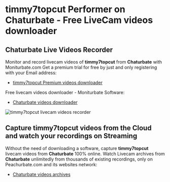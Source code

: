 # timmy7topcut Performer on Chaturbate - Free LiveCam videos downloader

## Chaturbate Live Videos Recorder

Monitor and record livecam videos of **timmy7topcut** from **Chaturbate** with Moniturbate.com
Get a premium trial for free by just and only registering with your Email address:
* [timmy7topcut Premium videos downloader](https://moniturbate.com/request-demo-licence-key.html)

Free livecam videos downloader - Moniturbate Software:
* [Chaturbate videos downloader](https://moniturbate.com/moniturbate-download-software.html)

![timmy7topcut livecam videos recorder](https://peachurnet.com/templates/moniturbate-software.png)


## Capture timmy7topcut videos from the Cloud and watch your recordings on Streaming

Without the need of downloading a software, capture **timmy7topcut** livecam videos from **Chaturbate** 100% online.
Watch Livecam archives from **Chaturbate** unlimitedly from thousands of existing recordings, only on Peachurbate.com and its websites network:
* [Chaturbate videos archives](https://peachurnet.com/)